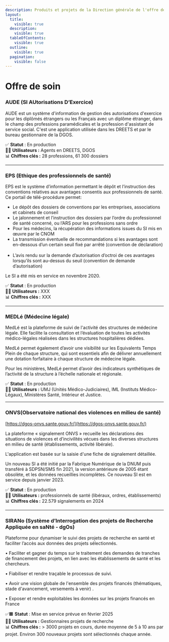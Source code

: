 ```yaml
---
description: Produits et projets de la Direction générale de l'offre de soin (DGOS).
layout:
  title:
    visible: true
  description:
    visible: true
  tableOfContents:
    visible: true
  outline:
    visible: true
  pagination:
    visible: false
---
```


# Offre de soin

### AUDE​ (SI AUtorisations D’Exercice)

AUDE est un système d'information de gestion des autorisations d'exercice pour les diplômés étrangers ou les Français avec un diplôme étranger, dans le champ des professions paramédicales et la profession d'assistant de service social. C'est une application utilisée dans les DREETS et par le bureau gestionnaire de la DGOS.

✅ **Statut** : En production\
👷‍♂️ **Utilisateurs :** Agents en DREETS, DGOS\
📊 **Chiffres clés :** 28 professions, 61 300 dossiers

***

### EPS​ (Ethique des professionnels de santé)

EPS est le système d’information permettant le dépôt et l’instruction des conventions relatives aux avantages consentis aux professionnels de santé​. Ce portail de télé-procédure permet:​

* Le dépôt des dossiers de conventions par les entreprises, associations et cabinets de conseil​
* Le jalonnement et l’instruction des dossiers par l’ordre du professionnel de santé concerné, ou l’ARS pour les professions sans ordre​
* Pour les médecins, la récupération des informations issues du SI mis en œuvre par le CNOM​
* La transmission éventuelle de recommandations si les avantages sont en-dessous d’un certain seuil fixé par arrêté (convention de déclaration) ​
* L’avis rendu sur la demande d’autorisation d’octroi de ces avantages lorsqu’ils sont au-dessus du seuil (convention de demande d’autorisation)​

Le SI a été mis en service en novembre 2020.

✅ **Statut** : En production\
👷‍♂️ **Utilisateurs :** XXX\
📊 **Chiffres clés :** XXX

***

### MEDLé​ (Médecine légale)

MedLé est la plateforme de suivi de l'activité des structures de médecine légale. ​Elle facilite la consultation et l’évaluation de toutes les activités médico-légales réalisées dans les structures hospitalières dédiées. ​

MedLé permet également d’avoir une visibilité sur les Equivalents Temps Plein de chaque structure, qui sont essentiels afin de délivrer annuellement une dotation forfaitaire à chaque structure de médecine légale.​

Pour les ministères, MedLé permet d’avoir des indicateurs synthétiques de l’activité de la structure à l’échelle nationale et régionale.

✅ **Statut** : En production\
👷‍♂️ **Utilisateurs :** UMJ (Unités Médico-Judiciaires), IML (Instituts Médico-Légaux), Ministères Santé, Intérieur et Justice.

***

### ONVS​ (Observatoire national des violences en milieu de santé)

[https://dgos-onvs.sante.gouv.fr/](https://dgos-onvs.sante.gouv.fr/)

La plateforme « signalement ONVS » recueille les déclarations des situations de violences et d’incivilités vécues dans les diverses structures en milieu de santé (établissements, activité libérale).​

L'application est basée sur la saisie d'une fiche de signalement détaillée.​

​Un nouveau SI a été initié par la Fabrique Numérique de la DNUM puis transféré à SDPSN/SMS fin 2021, la version antérieure de 2005 étant obsolète, et les données recueillies incomplètes.​ Ce nouveau SI est en service depuis janvier 2023.​

✅ **Statut** : En production\
👷‍♂️ **Utilisateurs :** professionnels de santé (libéraux, ordres, établissements)\
📊 **Chiffres clés :** 22.579 signalements en 2024

***

### SIRANo (Système d’Interrogation des projets de Recherche Appliquée en saNté - dgOs​)

Plateforme pour dynamiser le suivi des projets de recherche en santé et faciliter l’accès aux données des projets sélectionnés.​

• Faciliter et gagner du temps sur le traitement des demandes de tranches de financement des projets, en lien avec les établissements de santé et les chercheurs.​

• Fiabiliser et rendre traçable le processus de suivi.​

• Avoir une vision globale de l'ensemble des projets financés (thématiques, stade d'avancement, versements à venir) .​

• Exposer et rendre exploitables les données sur les projets financés en France​

✅🟧 **Statut** : Mise en service prévue en février 2025\
👷‍♂️ **Utilisateurs :** Gestionnaires projets de recherche\
📊 **Chiffres clés :** > 3000 projets en cours​, durée moyenne de 5 à 10 ans par projet​. Environ 300 nouveaux projets sont sélectionnés chaque année.
